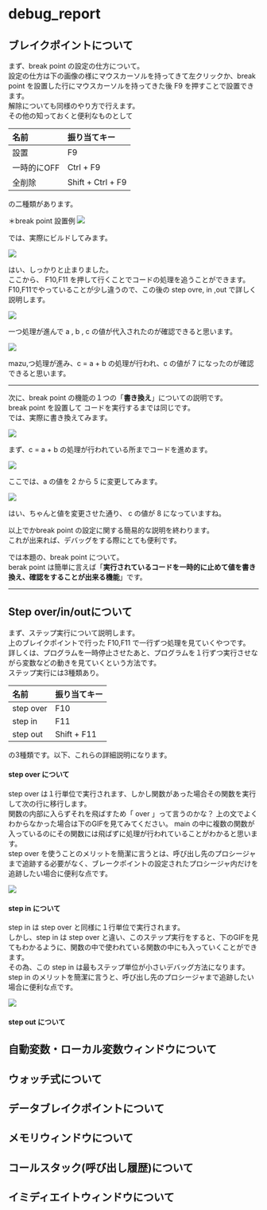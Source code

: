 # debug_report
## ブレイクポイントについて  
まず、break point の設定の仕方について。  
設定の仕方は下の画像の様にマウスカーソルを持ってきて左クリックか、break point を設置した行にマウスカーソルを持ってきた後 F9 を押すことで設置できます。  
解除についても同様のやり方で行えます。  
その他の知っておくと便利なものとして

|名前|振り当てキー|
|:-|:-|
|設置|F9|
|一時的にOFF|Ctrl + F9|
|全削除| Shift + Ctrl + F9 |

の二種類があります。  

＊break point 設置例
![](https://github.com/hiroto1130/image_preservation/blob/master/break_point4.png?raw=true)

では、実際にビルドしてみます。 

![](https://github.com/hiroto1130/image_preservation/blob/master/break_point.png?raw=true)

はい、しっかりと止まりました。  
ここから、 F10,F11 を押して行くことでコードの処理を追うことができます。 
F10,F11でやっていることが少し違うので、この後の step ovre, in ,out で詳しく説明します。  


![](https://github.com/hiroto1130/image_preservation/blob/master/break_point2.png?raw=true)


一つ処理が進んで a , b , c の値が代入されたのが確認できると思います。  

![](https://github.com/hiroto1130/image_preservation/blob/master/break_point3.png?raw=true)  

mazu,つ処理が進み、c = a + b の処理が行われ、c の値が 7 になったのが確認できると思います。  

***

次に、break point の機能の１つの「**書き換え**」についての説明です。  
break point を設置して コードを実行するまでは同じです。  
では、実際に書き換えてみます。  

![](https://github.com/hiroto1130/image_preservation/blob/master/break_point2.png?raw=true)  

まず、c = a + b の処理が行われている所までコードを進めます。  

![](https://github.com/hiroto1130/image_preservation/blob/master/break_point5.png?raw=true)  

ここでは、a の値を 2 から 5 に変更してみます。  

![](https://github.com/hiroto1130/image_preservation/blob/master/break_point6.png?raw=true)  

はい、ちゃんと値を変更させた通り、 c の値が 8 になっていますね。  

以上でかbreak point の設定に関する簡易的な説明を終わります。  
これが出来れば、デバッグをする際にとても便利です。  

では本題の、break point について。  
berak point は簡単に言えば「**実行されているコードを一時的に止めて値を書き換え、確認をすることが出来る機能**」です。

***

## Step over/in/outについて

まず、ステップ実行について説明します。  
上のブレイクポイントで行った F10,F11 で一行ずつ処理を見ていくやつです。  
詳しくは、プログラムを一時停止させたあと、プログラムを１行ずつ実行させながら変数などの動きを見ていくという方法です。  
ステップ実行には3種類あり。

|名前|振り当てキー|
|:-|:-|
|step over|F10|
|step in|F11|
|step out|Shift + F11|

の3種類です。以下、これらの詳細説明になります。  

#### step over について  

step over は１行単位で実行されます、しかし関数があった場合その関数を実行して次の行に移行します。  
関数の内部に入らずそれを飛ばすため「 over 」って言うのかな？
上の文でよくわからなかった場合は下のGIFを見てみてください。
main の中に複数の関数が入っているのにその関数には飛ばずに処理が行われていることがわかると思います。  
step over を使うことのメリットを簡潔に言うとは、呼び出し先のプロシージャまで追跡する必要がなく、ブレークポイントの設定されたプロシージャ内だけを追跡したい場合に便利な点です。


![](https://github.com/hiroto1130/image_preservation/blob/master/step%20over%20,%20in%20,%20out%201%20.gif?raw=true)  

#### step in について  

step in は step over と同様に１行単位で実行されます。  
しかし、step in は step over と違い、このステップ実行をすると、下のGIFを見てもわかるように、関数の中で使われている関数の中にも入っていくことができます。  
その為、この step in は最もステップ単位が小さいデバッグ方法になります。
step in のメリットを簡潔に言うと、呼び出し先のプロシージャまで追跡したい場合に便利な点です。  

![](https://github.com/hiroto1130/image_preservation/blob/master/step%20in.gif?raw=true)  

#### step out について



























  
## 自動変数・ローカル変数ウィンドウについて  
## ウォッチ式について  
## データブレイクポイントについて  
## メモリウィンドウについて  
## コールスタック(呼び出し履歴)について  
## イミディエイトウィンドウについて  
